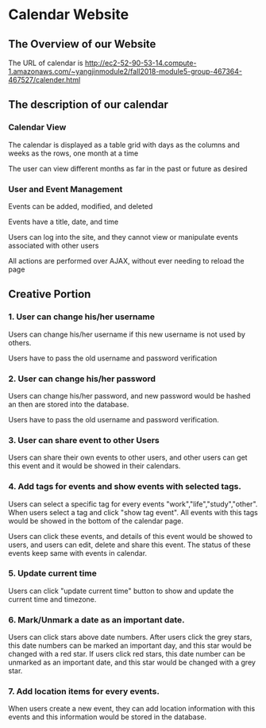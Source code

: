 # Calendar Website

## The Overview of our Website

The URL of calendar is http://ec2-52-90-53-14.compute-1.amazonaws.com/~yangjinmodule2/fall2018-module5-group-467364-467527/calender.html


## The description of our calendar

### Calendar View

The calendar is displayed as a table grid with days as the columns and weeks as the rows, one month at a time

The user can view different months as far in the past or future as desired

### User and Event Management

Events can be added, modified, and deleted

Events have a title, date, and time

Users can log into the site, and they cannot view or manipulate events associated with other users


All actions are performed over AJAX, without ever needing to reload the page

## Creative Portion

### 1. User can change his/her username

Users can change his/her username if this new username is not used by others.

Users have to pass the old username and password verification

### 2. User can change his/her password

Users can change his/her password, and new password would be hashed an then are stored into the database.

Users have to pass the old username and password verification.

### 3. User can share event to other Users

Users can share their own events to other users, and other users can get this event and it would be showed in their calendars.

### 4. Add tags for events and show events with selected tags.

Users can select a specific tag for every events "work","life","study","other". When users select a tag and click "show tag event". All events with this tags would be showed in the bottom of the calendar page.

Users can click these events, and details of this event would be showed to users, and users can edit, delete and share this event. The status of these events keep same with events in calendar.

### 5. Update current time

Users can click "update current time" button to show and update the current time and timezone.

### 6. Mark/Unmark a date as an important date.

Users can click stars above date numbers. After users click the grey stars, this date numbers can be marked an important day, and this star would be changed with a red star. If users click red stars, this date number can be unmarked as an important date, and this star would be changed with a grey star.

### 7. Add location items for every events.

When users create a new event, they can add location information with this events and this information would be stored in the database.
